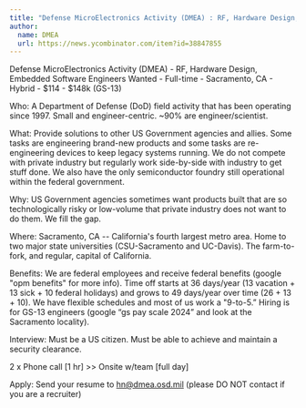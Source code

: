 ```yaml
---
title: "Defense MicroElectronics Activity (DMEA) : RF, Hardware Design, Embedded Software Engineers Wanted"
author:
  name: DMEA
  url: https://news.ycombinator.com/item?id=38847855
---
```

Defense MicroElectronics Activity (DMEA) - RF, Hardware Design, Embedded Software Engineers Wanted - Full-time - Sacramento, CA - Hybrid - $114 - $148k (GS-13)

Who: A Department of Defense (DoD) field activity that has been operating since 1997. Small and engineer-centric. ~90% are engineer&#x2F;scientist.

What: Provide solutions to other US Government agencies and allies. Some tasks are engineering brand-new products and some tasks are re-engineering devices to keep legacy systems running. We do not compete with private industry but regularly work side-by-side with industry to get stuff done. We also have the only semiconductor foundry still operational within the federal government.

Why: US Government agencies sometimes want products built that are so technologically risky or low-volume that private industry does not want to do them. We fill the gap.

Where: Sacramento, CA -- California&#x27;s fourth largest metro area. Home to two major state universities (CSU-Sacramento and UC-Davis). The farm-to-fork, and regular, capital of California.

Benefits: We are federal employees and receive federal benefits (google &quot;opm benefits&quot; for more info). Time off starts at 36 days&#x2F;year (13 vacation + 13 sick + 10 federal holidays) and grows to 49 days&#x2F;year over time (26 + 13 + 10). We have flexible schedules and most of us work a &quot;9-to-5.” Hiring is for GS-13 engineers (google “gs pay scale 2024” and look at the Sacramento locality).

Interview: Must be a US citizen. Must be able to achieve and maintain a security clearance.

2 x Phone call [1 hr] &gt;&gt; Onsite w&#x2F;team [full day]

Apply: Send your resume to hn@dmea.osd.mil (please DO NOT contact if you are a recruiter)
